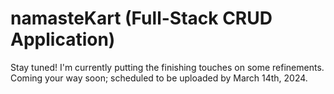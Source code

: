 # namasteKart (Full-Stack CRUD Application)

Stay tuned! I'm currently putting the finishing touches on some refinements. Coming your way soon; scheduled to be uploaded by March 14th, 2024.